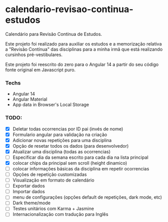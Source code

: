 # calendario-revisao-continua-estudos
Calendário para Revisão Contínua de Estudos.

Este projeto foi realizado para auxiliar os estudos e a memorização relativa a "Revisão Contínua" das disciplinas para a minha irmã que está realizando cursinhos pré-vestibulares.

Este projeto foi reescrito do zero para o Angular 14 a partir do seu código fonte original em Javascript puro.

### Techs
* Angular 14
* Angular Material
* App data in Browser's Local Storage

### TODO:
- [x] Deletar todas ocorrencias por ID pai (invés de nome)
- [x] Formulario angular para validação na criação
- [x] Adicionar novas repetições para uma disciplina
- [x] Opção de resetar todos os dados (para desenvolvedor)
- [x] Atualizar uma disciplina (todas as ocorrencias)
- [ ] Especificar dia da semana escrito para cada dia na lista principal
- [x] colocar chips da principal sem scroll (height dinamico)
- [ ] colocar informações básicas da disciplina em repetir ocorrencias
- [ ] Opções de repetição customizadas
- [ ] Visualização em formato de calendário
- [ ] Exportar dados
- [ ] Importar dados
- [ ] menu de configurações (opções default de repetições, dark mode, etc)
- [ ] Dark theme/mode
- [ ] Testes unitários com Karma + Jasmine
- [ ] Internacionalização com tradução para Inglês